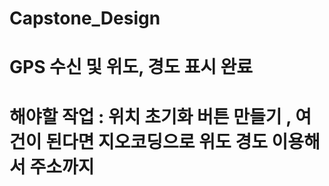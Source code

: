 # Capstone_Design

# GPS 수신 및 위도, 경도 표시 완료

# 해야할 작업 : 위치 초기화 버튼 만들기 , 여건이 된다면 지오코딩으로 위도 경도 이용해서 주소까지 
